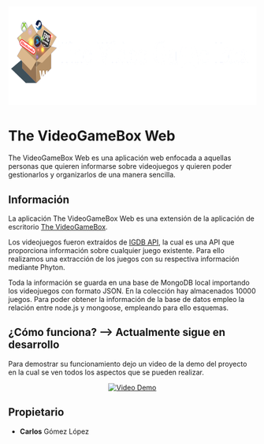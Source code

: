 <h1 align="center">
  <br>
  <img src="./public/images/logo.png" alt="Markdownify" height="200">
</h1>

# The VideoGameBox Web

The VideoGameBox Web es una aplicación web enfocada a aquellas personas que quieren informarse sobre videojuegos y quieren poder gestionarlos y organizarlos de una manera sencilla.

## Información

La aplicación The VideoGameBox Web es una extensión de la aplicación de escritorio [The VideoGameBox](https://github.com/CGLMaster/TheVideoGameBox).

Los videojuegos fueron extraídos de [IGDB API](https://api-docs.igdb.com/#examples), la cual es una API que proporciona información sobre cualquier juego existente. Para ello realizamos una extracción de los juegos con su respectiva información mediante Phyton.

Toda la información se guarda en una base de MongoDB local importando los videojuegos con formato JSON. En la colección hay almacenados 10000 juegos.
Para poder obtener la información de la base de datos empleo la relación entre node.js y mongoose, empleando para ello esquemas.

## ¿Cómo funciona? --> Actualmente sigue en desarrollo


Para demostrar su funcionamiento dejo un video de la demo del proyecto en la cual se ven todos los aspectos que se pueden realizar.

<p align="center">
  <a href="https://www.youtube.com/watch?v=tBSbQB7yhEQ">
    <img src="https://img.youtube.com/vi/tBSbQB7yhEQ/0.jpg" alt="Video Demo">
  </a>
</p>

## Propietario

* **Carlos** Gómez López
